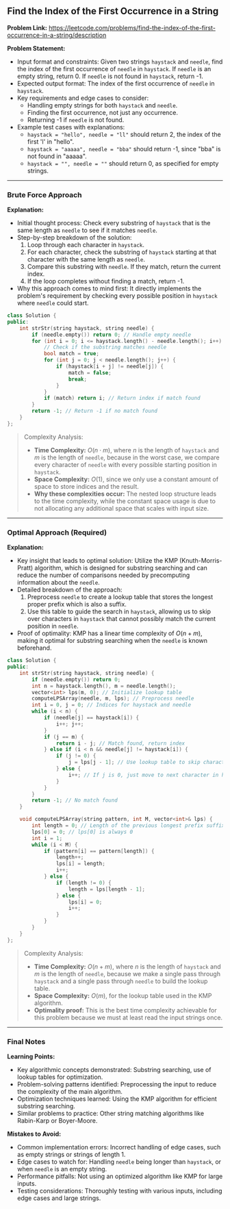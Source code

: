 ## Find the Index of the First Occurrence in a String
**Problem Link:** https://leetcode.com/problems/find-the-index-of-the-first-occurrence-in-a-string/description

**Problem Statement:**
- Input format and constraints: Given two strings `haystack` and `needle`, find the index of the first occurrence of `needle` in `haystack`. If `needle` is an empty string, return 0. If `needle` is not found in `haystack`, return -1.
- Expected output format: The index of the first occurrence of `needle` in `haystack`.
- Key requirements and edge cases to consider: 
  - Handling empty strings for both `haystack` and `needle`.
  - Finding the first occurrence, not just any occurrence.
  - Returning -1 if `needle` is not found.
- Example test cases with explanations:
  - `haystack = "hello", needle = "ll"` should return 2, the index of the first 'l' in "hello".
  - `haystack = "aaaaa", needle = "bba"` should return -1, since "bba" is not found in "aaaaa".
  - `haystack = "", needle = ""` should return 0, as specified for empty strings.

---

### Brute Force Approach

**Explanation:**
- Initial thought process: Check every substring of `haystack` that is the same length as `needle` to see if it matches `needle`.
- Step-by-step breakdown of the solution:
  1. Loop through each character in `haystack`.
  2. For each character, check the substring of `haystack` starting at that character with the same length as `needle`.
  3. Compare this substring with `needle`. If they match, return the current index.
  4. If the loop completes without finding a match, return -1.
- Why this approach comes to mind first: It directly implements the problem's requirement by checking every possible position in `haystack` where `needle` could start.

```cpp
class Solution {
public:
    int strStr(string haystack, string needle) {
        if (needle.empty()) return 0; // Handle empty needle
        for (int i = 0; i <= haystack.length() - needle.length(); i++) {
            // Check if the substring matches needle
            bool match = true;
            for (int j = 0; j < needle.length(); j++) {
                if (haystack[i + j] != needle[j]) {
                    match = false;
                    break;
                }
            }
            if (match) return i; // Return index if match found
        }
        return -1; // Return -1 if no match found
    }
};
```

> Complexity Analysis:
> - **Time Complexity:** $O(n \cdot m)$, where $n$ is the length of `haystack` and $m$ is the length of `needle`, because in the worst case, we compare every character of `needle` with every possible starting position in `haystack`.
> - **Space Complexity:** $O(1)$, since we only use a constant amount of space to store indices and the result.
> - **Why these complexities occur:** The nested loop structure leads to the time complexity, while the constant space usage is due to not allocating any additional space that scales with input size.

---

### Optimal Approach (Required)

**Explanation:**
- Key insight that leads to optimal solution: Utilize the KMP (Knuth-Morris-Pratt) algorithm, which is designed for substring searching and can reduce the number of comparisons needed by precomputing information about the `needle`.
- Detailed breakdown of the approach:
  1. Preprocess `needle` to create a lookup table that stores the longest proper prefix which is also a suffix.
  2. Use this table to guide the search in `haystack`, allowing us to skip over characters in `haystack` that cannot possibly match the current position in `needle`.
- Proof of optimality: KMP has a linear time complexity of $O(n + m)$, making it optimal for substring searching when the `needle` is known beforehand.

```cpp
class Solution {
public:
    int strStr(string haystack, string needle) {
        if (needle.empty()) return 0;
        int n = haystack.length(), m = needle.length();
        vector<int> lps(m, 0); // Initialize lookup table
        computeLPSArray(needle, m, lps); // Preprocess needle
        int i = 0, j = 0; // Indices for haystack and needle
        while (i < n) {
            if (needle[j] == haystack[i]) {
                i++; j++;
            }
            if (j == m) {
                return i - j; // Match found, return index
            } else if (i < n && needle[j] != haystack[i]) {
                if (j != 0) {
                    j = lps[j - 1]; // Use lookup table to skip characters
                } else {
                    i++; // If j is 0, just move to next character in haystack
                }
            }
        }
        return -1; // No match found
    }

    void computeLPSArray(string pattern, int M, vector<int>& lps) {
        int length = 0; // Length of the previous longest prefix suffix
        lps[0] = 0; // lps[0] is always 0
        int i = 1;
        while (i < M) {
            if (pattern[i] == pattern[length]) {
                length++;
                lps[i] = length;
                i++;
            } else {
                if (length != 0) {
                    length = lps[length - 1];
                } else {
                    lps[i] = 0;
                    i++;
                }
            }
        }
    }
};
```

> Complexity Analysis:
> - **Time Complexity:** $O(n + m)$, where $n$ is the length of `haystack` and $m$ is the length of `needle`, because we make a single pass through `haystack` and a single pass through `needle` to build the lookup table.
> - **Space Complexity:** $O(m)$, for the lookup table used in the KMP algorithm.
> - **Optimality proof:** This is the best time complexity achievable for this problem because we must at least read the input strings once.

---

### Final Notes

**Learning Points:**
- Key algorithmic concepts demonstrated: Substring searching, use of lookup tables for optimization.
- Problem-solving patterns identified: Preprocessing the input to reduce the complexity of the main algorithm.
- Optimization techniques learned: Using the KMP algorithm for efficient substring searching.
- Similar problems to practice: Other string matching algorithms like Rabin-Karp or Boyer-Moore.

**Mistakes to Avoid:**
- Common implementation errors: Incorrect handling of edge cases, such as empty strings or strings of length 1.
- Edge cases to watch for: Handling `needle` being longer than `haystack`, or when `needle` is an empty string.
- Performance pitfalls: Not using an optimized algorithm like KMP for large inputs.
- Testing considerations: Thoroughly testing with various inputs, including edge cases and large strings.